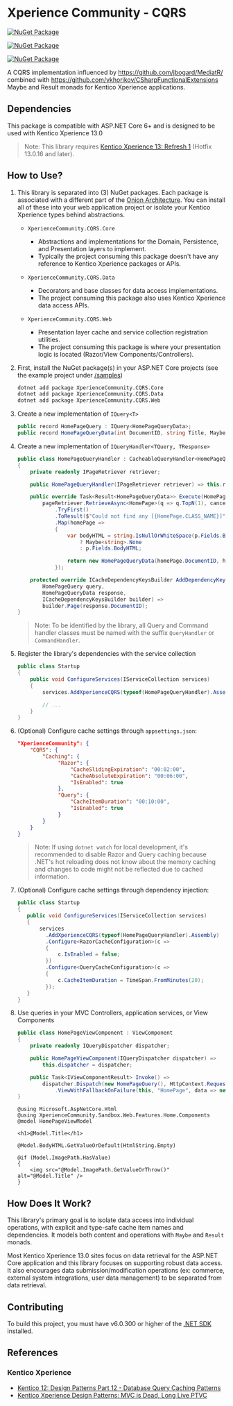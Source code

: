 # Xperience Community - CQRS

[![NuGet Package](https://img.shields.io/nuget/v/XperienceCommunity.CQRS.Core.svg)](https://www.nuget.org/packages/XperienceCommunity.CQRS.Core)

[![NuGet Package](https://img.shields.io/nuget/v/XperienceCommunity.CQRS.Data.svg)](https://www.nuget.org/packages/XperienceCommunity.CQRS.Data)

[![NuGet Package](https://img.shields.io/nuget/v/XperienceCommunity.CQRS.Web.svg)](https://www.nuget.org/packages/XperienceCommunity.CQRS.Web)

A CQRS implementation influenced by <https://github.com/jbogard/MediatR/>
combined with <https://github.com/vkhorikov/CSharpFunctionalExtensions> Maybe and Result monads for Kentico Xperience applications.

## Dependencies

This package is compatible with ASP.NET Core 6+ and is designed to be used with Kentico Xperience 13.0

> Note: This library requires [Kentico Xperience 13: Refresh 1](https://docs.xperience.io/release-notes-xperience-13#ReleasenotesXperience13-Ref1)
> (Hotfix 13.0.16 and later).

## How to Use?

1. This library is separated into (3) NuGet packages.
   Each package is associated with a different part of the [Onion Architecture](https://jeffreypalermo.com/2008/07/the-onion-architecture-part-1/).
   You can install all of these into your web application project or isolate your Kentico Xperience types behind abstractions.

   - `XperienceCommunity.CQRS.Core`

     - Abstractions and implementations for the Domain, Persistence, and Presentation layers to implement.
     - Typically the project consuming this package doesn't have any reference to Kentico Xperience packages or APIs.

   - `XperienceCommunity.CQRS.Data`

     - Decorators and base classes for data access implementations.
     - The project consuming this package also uses Kentico Xperience data access APIs.

   - `XperienceCommunity.CQRS.Web`
     - Presentation layer cache and service collection registration utilities.
     - The project consuming this package is where your presentation logic is located (Razor/View Components/Controllers).

1. First, install the NuGet package(s) in your ASP.NET Core projects (see the example project under [/samples](https://github.com/wiredviews/xperience-community-cqrs/tree/main/samples))

   ```bash
   dotnet add package XperienceCommunity.CQRS.Core
   dotnet add package XperienceCommunity.CQRS.Data
   dotnet add package XperienceCommunity.CQRS.Web
   ```

1. Create a new implementation of `IQuery<T>`

   ```csharp
   public record HomePageQuery : IQuery<HomePageQueryData>;
   public record HomePageQueryData(int DocumentID, string Title, Maybe<string> BodyHTML);
   ```

1. Create a new implementation of `IQueryHandler<TQuery, TResponse>`

   ```csharp
   public class HomePageQueryHandler : CacheableQueryHandler<HomePageQuery, HomePageQueryData>
   {
       private readonly IPageRetriever retriever;

       public HomePageQueryHandler(IPageRetriever retriever) => this.retriever = retriever;

       public override Task<Result<HomePageQueryData>> Execute(HomePageQuery query, CancellationToken token) =>
           pageRetriever.RetrieveAsync<HomePage>(q => q.TopN(1), cancellationToken: token)
               .TryFirst()
               .ToResult($"Could not find any [{HomePage.CLASS_NAME}]")
               .Map(homePage =>
               {
                   var bodyHTML = string.IsNullOrWhiteSpace(p.Fields.BodyHTML)
                       ? Maybe<string>.None
                       : p.Fields.BodyHTML;

                   return new HomePageQueryData(homePage.DocumentID, homePage.Fields.Title, bodyHTML);
               });

       protected override ICacheDependencyKeysBuilder AddDependencyKeys(
           HomePageQuery query,
           HomePageQueryData response,
           ICacheDependencyKeysBuilder builder) =>
           builder.Page(response.DocumentID);
   }
   ```

   > Note: To be identified by the library, all Query and Command handler classes must be named
   > with the suffix `QueryHandler` or `CommandHandler`.

1. Register the library's dependencies with the service collection

   ```csharp
   public class Startup
   {
       public void ConfigureServices(IServiceCollection services)
       {
           services.AddXperienceCQRS(typeof(HomePageQueryHandler).Assembly);

           // ...
       }
   }
   ```

1. (Optional) Configure cache settings through `appsettings.json`:

   ```json
   "XperienceCommunity": {
       "CQRS": {
           "Caching": {
                "Razor": {
                    "CacheSlidingExpiration": "00:02:00",
                    "CacheAbsoluteExpiration": "00:06:00",
                    "IsEnabled": true
                },
                "Query": {
                    "CacheItemDuration": "00:10:00",
                    "IsEnabled": true
                }
           }
       }
   }
   ```

   > Note: If using `dotnet watch` for local development, it's recommended to disable Razor and Query caching because
   > .NET's hot reloading does not know about the memory caching and changes to code might not be
   > reflected due to cached information.

1. (Optional) Configure cache settings through dependency injection:

   ```csharp
   public class Startup
   {
      public void ConfigureServices(IServiceCollection services)
      {
          services
            .AddXperienceCQRS(typeof(HomePageQueryHandler).Assembly)
            .Configure<RazorCacheConfiguration>(c =>
            {
                c.IsEnabled = false;
            })
            .Configure<QueryCacheConfiguration>(c =>
            {
                c.CacheItemDuration = TimeSpan.FromMinutes(20);
            });
      }
   }
   ```

1. Use queries in your MVC Controllers, application services, or View Components

   ```csharp
   public class HomePageViewComponent : ViewComponent
   {
       private readonly IQueryDispatcher dispatcher;

       public HomePageViewComponent(IQueryDispatcher dispatcher) =>
           this.dispatcher = dispatcher;

       public Task<IViewComponentResult> Invoke() =>
           dispatcher.Dispatch(new HomePageQuery(), HttpContext.RequestAborted)
               .ViewWithFallbackOnFailure(this, "HomePage", data => new HomePageViewModel(data));
   }
   ```

   ```razor
   @using Microsoft.AspNetCore.Html
   @using XperienceCommunity.Sandbox.Web.Features.Home.Components
   @model HomePageViewModel

   <h1>@Model.Title</h1>

   @Model.BodyHTML.GetValueOrDefault(HtmlString.Empty)

   @if (Model.ImagePath.HasValue)
   {
       <img src="@Model.ImagePath.GetValueOrThrow()" alt="@Model.Title" />
   }
   ```

## How Does It Work?

This library's primary goal is to isolate data access into individual operations, with explicit and type-safe
cache item names and dependencies. It models both content and operations with `Maybe` and `Result` monads.

Most Kentico Xperience 13.0 sites focus on data retrieval for the ASP.NET Core application and this library focuses on supporting
robust data access. It also encourages data submission/modification operations
(ex: commerce, external system integrations, user data management) to be separated from data retrieval.

## Contributing

To build this project, you must have v6.0.300 or higher
of the [.NET SDK](https://dotnet.microsoft.com/en-us/download/dotnet/6.0) installed.

## References

### Kentico Xperience

- [Kentico 12: Design Patterns Part 12 - Database Query Caching Patterns](https://dev.to/seangwright/kentico-12-design-patterns-part-12-database-query-caching-patterns-43hc)
- [Kentico Xperience Design Patterns: MVC is Dead, Long Live PTVC](https://dev.to/seangwright/kentico-xperience-design-patterns-mvc-is-dead-long-live-ptvc-4635)
